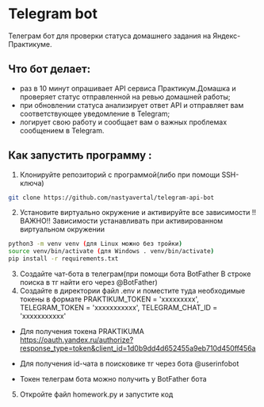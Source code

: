 # Telegram bot

Телеграм бот для проверки статуса домашнего задания на Яндекс-Практикуме.

## Что бот делает:
- раз в 10 минут опрашивает API сервиса Практикум.Домашка и проверяет статус отправленной на ревью домашней работы;
- при обновлении статуса анализирует ответ API и отправляет вам соответствующее уведомление в Telegram;
- логирует свою работу и сообщает вам о важных проблемах сообщением в Telegram.
## Как запустить программу :
1. Клонируйте репозиторий с программой(либо при помощи SSH-ключа)
```sh
git clone https://github.com/nastyavertal/telegram-api-bot
```
2. Установите виртуально окружение и активируйте все зависимости
!!ВАЖНО!! Зависимости устанавливать при активированном виртуальном окружении
```sh
python3 -m venv venv (для Linux можно без тройки)
source venv/bin/activate (для Windows . venv/bin/activate)
pip install -r requirements.txt
```
3. Создайте чат-бота в телеграм(при помощи бота BotFather
В строке поиска в тг найти его через @BotFather)
4. Создайте в директории файл .env и поместите туда необходимые токены в формате PRAKTIKUM_TOKEN = 'ххххххххх', TELEGRAM_TOKEN = 'ххххххххххх', TELEGRAM_CHAT_ID = 'ххххххххххх'

- Для получения токена PRAKTIKUMA https://oauth.yandex.ru/authorize?response_type=token&client_id=1d0b9dd4d652455a9eb710d450ff456a

- Для получения id-чата в поисковике тг через бота @userinfobot
- Токен телеграм бота можно получить у BotFather бота
5. Откройте файл homework.py и запустите код


